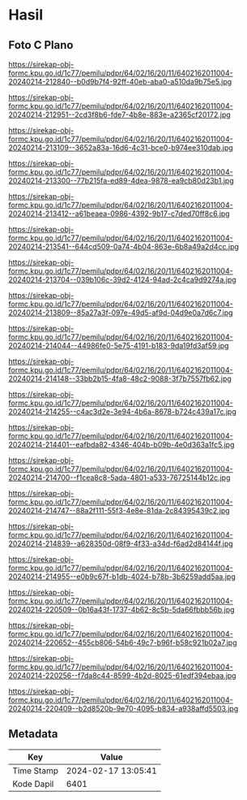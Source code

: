 # Hasil

## Foto C Plano

https://sirekap-obj-formc.kpu.go.id/1c77/pemilu/pdpr/64/02/16/20/11/6402162011004-20240214-212840--b0d9b7f4-92ff-40eb-aba0-a510da9b75e5.jpg

https://sirekap-obj-formc.kpu.go.id/1c77/pemilu/pdpr/64/02/16/20/11/6402162011004-20240214-212951--2cd3f8b6-fde7-4b8e-883e-a2365cf20172.jpg

https://sirekap-obj-formc.kpu.go.id/1c77/pemilu/pdpr/64/02/16/20/11/6402162011004-20240214-213109--3652a83a-16d6-4c31-bce0-b974ee310dab.jpg

https://sirekap-obj-formc.kpu.go.id/1c77/pemilu/pdpr/64/02/16/20/11/6402162011004-20240214-213300--77b215fa-ed89-4dea-9878-ea9cb80d23b1.jpg

https://sirekap-obj-formc.kpu.go.id/1c77/pemilu/pdpr/64/02/16/20/11/6402162011004-20240214-213412--a61beaea-0986-4392-9b17-c7ded70ff8c6.jpg

https://sirekap-obj-formc.kpu.go.id/1c77/pemilu/pdpr/64/02/16/20/11/6402162011004-20240214-213541--644cd509-0a74-4b04-863e-6b8a49a2d4cc.jpg

https://sirekap-obj-formc.kpu.go.id/1c77/pemilu/pdpr/64/02/16/20/11/6402162011004-20240214-213704--039b106c-39d2-4124-94ad-2c4ca9d9274a.jpg

https://sirekap-obj-formc.kpu.go.id/1c77/pemilu/pdpr/64/02/16/20/11/6402162011004-20240214-213809--85a27a3f-097e-49d5-af9d-04d9e0a7d6c7.jpg

https://sirekap-obj-formc.kpu.go.id/1c77/pemilu/pdpr/64/02/16/20/11/6402162011004-20240214-214044--44986fe0-5e75-4191-b183-9da19fd3af59.jpg

https://sirekap-obj-formc.kpu.go.id/1c77/pemilu/pdpr/64/02/16/20/11/6402162011004-20240214-214148--33bb2b15-4fa8-48c2-9088-3f7b7557fb62.jpg

https://sirekap-obj-formc.kpu.go.id/1c77/pemilu/pdpr/64/02/16/20/11/6402162011004-20240214-214255--c4ac3d2e-3e94-4b6a-8678-b724c439a17c.jpg

https://sirekap-obj-formc.kpu.go.id/1c77/pemilu/pdpr/64/02/16/20/11/6402162011004-20240214-214401--eafbda82-4346-404b-b09b-4e0d363a1fc5.jpg

https://sirekap-obj-formc.kpu.go.id/1c77/pemilu/pdpr/64/02/16/20/11/6402162011004-20240214-214700--f1cea8c8-5ada-4801-a533-76725144b12c.jpg

https://sirekap-obj-formc.kpu.go.id/1c77/pemilu/pdpr/64/02/16/20/11/6402162011004-20240214-214747--88a2f111-55f3-4e8e-81da-2c84395439c2.jpg

https://sirekap-obj-formc.kpu.go.id/1c77/pemilu/pdpr/64/02/16/20/11/6402162011004-20240214-214839--a628350d-08f9-4f33-a34d-f6ad2d84144f.jpg

https://sirekap-obj-formc.kpu.go.id/1c77/pemilu/pdpr/64/02/16/20/11/6402162011004-20240214-214955--e0b9c67f-b1db-4024-b78b-3b6259add5aa.jpg

https://sirekap-obj-formc.kpu.go.id/1c77/pemilu/pdpr/64/02/16/20/11/6402162011004-20240214-220509--0b16a43f-1737-4b62-8c5b-5da66fbbb56b.jpg

https://sirekap-obj-formc.kpu.go.id/1c77/pemilu/pdpr/64/02/16/20/11/6402162011004-20240214-220652--455cb806-54b6-49c7-b96f-b58c921b02a7.jpg

https://sirekap-obj-formc.kpu.go.id/1c77/pemilu/pdpr/64/02/16/20/11/6402162011004-20240214-220256--f7da8c44-8599-4b2d-8025-61edf394ebaa.jpg

https://sirekap-obj-formc.kpu.go.id/1c77/pemilu/pdpr/64/02/16/20/11/6402162011004-20240214-220409--b2d8520b-9e70-4095-b834-a938affd5503.jpg


## Metadata

| Key        | Value               |
| ---------- | ------------------- |
| Time Stamp | 2024-02-17 13:05:41 |
| Kode Dapil | 6401                |



